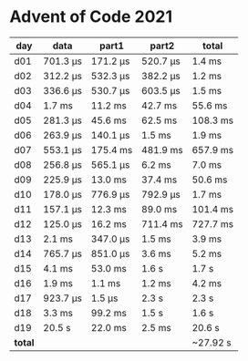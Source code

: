 # Advent of Code 2021

| day |  data     | part1    | part2    | total    |
|-----|-----------|----------|----------|----------|
| d01 |  701.3 µs | 171.2 µs | 520.7 µs | 1.4 ms   |
| d02 |  312.2 µs | 532.3 µs | 382.2 µs | 1.2 ms   |
| d03 |  336.6 µs | 530.7 µs | 603.5 µs | 1.5 ms   |
| d04 |  1.7 ms   | 11.2 ms  | 42.7 ms  | 55.6 ms  |
| d05 |  281.3 µs | 45.6 ms  | 62.5 ms  | 108.3 ms |
| d06 |  263.9 µs | 140.1 µs | 1.5 ms   | 1.9 ms   |
| d07 |  553.1 µs | 175.4 ms | 481.9 ms | 657.9 ms |
| d08 |  256.8 µs | 565.1 µs | 6.2 ms   | 7.0 ms   |
| d09 |  225.9 µs | 13.0 ms  | 37.4 ms  | 50.6 ms  |
| d10 |  178.0 µs | 776.9 µs | 792.9 µs | 1.7 ms   |
| d11 |  157.1 µs | 12.3 ms  | 89.0 ms  | 101.4 ms |
| d12 |  125.0 µs | 16.2 ms  | 711.4 ms | 727.7 ms |
| d13 |  2.1 ms   | 347.0 µs | 1.5 ms   | 3.9 ms   |
| d14 |  765.7 µs | 851.0 µs | 3.6 ms   | 5.2 ms   |
| d15 |  4.1 ms   | 53.0 ms  | 1.6 s    | 1.7 s    |
| d16 |  1.9 ms   | 1.1 ms   | 1.2 ms   | 4.2 ms   |
| d17 |  923.7 µs | 1.5 µs   | 2.3 s    | 2.3 s    |
| d18 |  3.3 ms   | 99.2 ms  | 1.5 s    | 1.6 s    |
| d19 |  20.5 s   | 22.0 ms  | 2.5 ms   | 20.6 s   |
| **total** |     |          |          | ~27.92 s |
